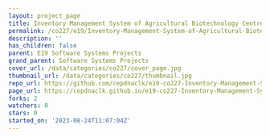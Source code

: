 ```yaml
---
layout: project_page
title: Inventory Management System of Agricultural Biotechnology Centre
permalink: /co227/e19/Inventory-Management-System-of-Agricultural-Biotechnology-Centre/
description: ''
has_children: false
parent: E19 Software Systems Projects
grand_parent: Software Systems Projects
cover_url: /data/categories/co227/cover_page.jpg
thumbnail_url: /data/categories/co227/thumbnail.jpg
repo_url: https://github.com/cepdnaclk/e19-co227-Inventory-Management-System-of-Agricultural-Biotechnology-Centre
page_url: https://cepdnaclk.github.io/e19-co227-Inventory-Management-System-of-Agricultural-Biotechnology-Centre
forks: 2
watchers: 0
stars: 0
started_on: '2023-08-24T11:07:04Z'
---
```


